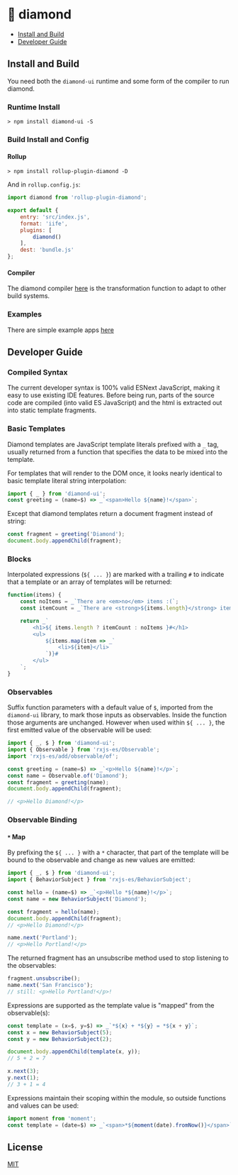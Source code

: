 # 💎 diamond

* [Install and Build](#install-and-build)
* [Developer Guide](#developer-guide)

## Install and Build

You need both the `diamond-ui` runtime and some form of the compiler to 
run diamond.

### Runtime Install

```
> npm install diamond-ui -S
```

### Build Install and Config

#### Rollup

```
> npm install rollup-plugin-diamond -D
```

And in `rollup.config.js`:

```js
import diamond from 'rollup-plugin-diamond';

export default {
    entry: 'src/index.js',
    format: 'iife',
    plugins: [
        diamond()
    ],
    dest: 'bundle.js'
};
```

#### Compiler

The diamond compiler [here](https://github.com/martypdx/diamond-compiler) is the transformation function to adapt to other build systems.

### Examples

There are simple example apps [here](https://github.com/martypdx/diamond-example)

## Developer Guide

### Compiled Syntax

The current developer syntax is 100% valid ESNext JavaScript, making it easy to use existing IDE features.  Before being run, parts of the source code are compiled (into valid ES JavaScript) and the html is extracted out into static template fragments. 

### Basic Templates

Diamond templates are JavaScript template literals prefixed with a `_` tag, usually returned
from a function that specifies the data to be mixed into the template. 

For templates that will render to the DOM once, it looks nearly identical to basic template literal string interpolation:

```js
import { _ } from 'diamond-ui';
const greeting = (name=$) => _`<span>Hello ${name}!</span>`;
```

Except that diamond templates return a document fragment instead of string:

```js
const fragment = greeting('Diamond');
document.body.appendChild(fragment);
```

### Blocks

Interpolated expressions (`${ ... }`) are marked with a trailing `#` to indicate
that a template or an array of templates will be returned:

```js
function(items) {
    const noItems = _`There are <em>no</em> items :(`;
    const itemCount = _`There are <strong>${items.length}</strong> items`;

    return _`
        <h1>${ items.length ? itemCount : noItems }#</h1>
        <ul>
            ${items.map(item => _`
                <li>${item}</li>
            `)}#
        </ul>
    `;
}
```

### Observables

Suffix function parameters with a default value of `$`, imported from the `diamond-ui` library, to mark those inputs as observables. Inside the function those arguments are unchanged. However when used within `${ ... }`, the first emitted value of the observable will be used:

```js
import { _, $ } from 'diamond-ui';
import { Observable } from 'rxjs-es/Observable';
import 'rxjs-es/add/observable/of';

const greeting = (name=$) => _`<p>Hello ${name}!</p>`;
const name = Observable.of('Diamond');
const fragment = greeting(name);
document.body.appendChild(fragment);

// <p>Hello Diamond!</p>
```

### Observable Binding

#### `*` Map 

By prefixing the `${ ... }` with a `*` character, that part of the template
will be bound to the observable and change as new values are emitted:

```js
import { _, $ } from 'diamond-ui';
import { BehaviorSubject } from 'rxjs-es/BehaviorSubject';

const hello = (name=$) => _`<p>Hello *${name}!</p>`;
const name = new BehaviorSubject('Diamond');

const fragment = hello(name);
document.body.appendChild(fragment);
// <p>Hello Diamond!</p>

name.next('Portland');
// <p>Hello Portland!</p>
```

The returned fragment has an unsubscribe method used to stop listening to the observables:

```js
fragment.unsubscribe();
name.next('San Francisco');
// still: <p>Hello Portland!</p>!
```

Expressions are supported as the template value is "mapped" from the observable(s):

```js
const template = (x=$, y=$) => _`*${x} + *${y} = *${x + y}`;
const x = new BehaviorSubject(5);
const y = new BehaviorSubject(2);

document.body.appendChild(template(x, y));		
// 5 + 2 = 7

x.next(3);
y.next(1);
// 3 + 1 = 4

```

Expressions maintain their scoping within the module, so outside functions and values can be used:

```js
import moment from 'moment';
const template = (date=$) => _`<span>*${moment(date).fromNow()}</span>`;
```

## License

[MIT](LICENSE)



